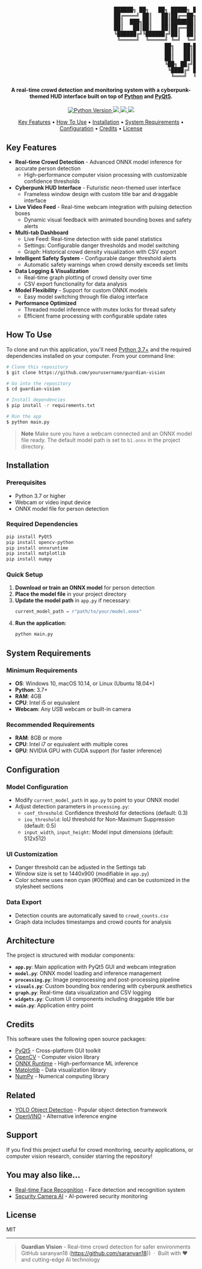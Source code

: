 <p align="center">
<pre>
                                  ██████╗ ██╗   ██╗ █████╗ ██████╗ ██████╗ ██╗ █████╗ ███╗   ██╗
                                  ██╔════╝ ██║   ██║██╔══██╗██╔══██╗██╔══██╗██║██╔══██╗████╗  ██║
                                  ██║  ███╗██║   ██║███████║██████╔╝██║  ██║██║███████║██╔██╗ ██║
                                  ██║   ██║██║   ██║██╔══██║██╔══██╗██║  ██║██║██╔══██║██║╚██╗██║
                                  ╚██████╔╝╚██████╔╝██║  ██║██║  ██║██████╔╝██║██║  ██║██║ ╚████║
                                   ╚═════╝  ╚═════╝ ╚═╝  ╚═╝╚═╝  ╚═╝╚═════╝ ╚═╝╚═╝  ╚═╝╚═╝  ╚═══╝
                                                  ██╗   ██╗██╗███████╗██╗ ██████╗ ███╗   ██╗
                                                  ██║   ██║██║██╔════╝██║██╔═══██╗████╗  ██║
                                                  ██║   ██║██║███████╗██║██║   ██║██╔██╗ ██║
                                                  ╚██╗ ██╔╝██║╚════██║██║██║   ██║██║╚██╗██║
                                                   ╚████╔╝ ██║███████║██║╚██████╔╝██║ ╚████║
                                                    ╚═══╝  ╚═╝╚══════╝╚═╝ ╚═════╝ ╚═╝  ╚═══╝
</pre>
</p>


<h4 align="center">A real-time crowd detection and monitoring system with a cyberpunk-themed HUD interface built on top of <a href="https://www.python.org/" target="_blank">Python</a> and <a href="https://pyqt.info/" target="_blank">PyQt5</a>.</h4>

<p align="center">
  <a href="https://www.python.org/downloads/">
    <img src="https://img.shields.io/badge/python-3.7+-blue.svg"
         alt="Python Version">
  </a>
  <a href="https://github.com/microsoft/onnxruntime">
    <img src="https://img.shields.io/badge/ONNX-Runtime-orange.svg">
  </a>
  <a href="https://opencv.org/">
      <img src="https://img.shields.io/badge/OpenCV-4.0+-green.svg">
  </a>
  <a href="https://pyqt.info/">
    <img src="https://img.shields.io/badge/PyQt5-5.15+-red.svg">
  </a>
</p>

<p align="center">
  <a href="#key-features">Key Features</a> •
  <a href="#how-to-use">How To Use</a> •
  <a href="#installation">Installation</a> •
  <a href="#system-requirements">System Requirements</a> •
  <a href="#configuration">Configuration</a> •
  <a href="#credits">Credits</a> •
  <a href="#license">License</a>
</p>



## Key Features

* **Real-time Crowd Detection** - Advanced ONNX model inference for accurate person detection
  - High-performance computer vision processing with customizable confidence thresholds
* **Cyberpunk HUD Interface** - Futuristic neon-themed user interface
  - Frameless window design with custom title bar and draggable interface
* **Live Video Feed** - Real-time webcam integration with pulsing detection boxes
  - Dynamic visual feedback with animated bounding boxes and safety alerts
* **Multi-tab Dashboard** 
  - Live Feed: Real-time detection with side panel statistics
  - Settings: Configurable danger thresholds and model switching
  - Graph: Historical crowd density visualization with CSV export
* **Intelligent Safety System** - Configurable danger threshold alerts
  - Automatic safety warnings when crowd density exceeds set limits
* **Data Logging & Visualization**
  - Real-time graph plotting of crowd density over time
  - CSV export functionality for data analysis
* **Model Flexibility** - Support for custom ONNX models
  - Easy model switching through file dialog interface
* **Performance Optimized**
  - Threaded model inference with mutex locks for thread safety
  - Efficient frame processing with configurable update rates

## How To Use

To clone and run this application, you'll need [Python 3.7+](https://www.python.org/downloads/) and the required dependencies installed on your computer. From your command line:

```bash
# Clone this repository
$ git clone https://github.com/yourusername/guardian-vision

# Go into the repository
$ cd guardian-vision

# Install dependencies
$ pip install -r requirements.txt

# Run the app
$ python main.py
```

> **Note**
> Make sure you have a webcam connected and an ONNX model file ready. The default model path is set to `b1.onnx` in the project directory.

## Installation

### Prerequisites

- Python 3.7 or higher
- Webcam or video input device
- ONNX model file for person detection

### Required Dependencies

```bash
pip install PyQt5
pip install opencv-python
pip install onnxruntime
pip install matplotlib
pip install numpy
```

### Quick Setup

1. **Download or train an ONNX model** for person detection
2. **Place the model file** in your project directory
3. **Update the model path** in `app.py` if necessary:
   ```python
   current_model_path = r"path/to/your/model.onnx"
   ```
4. **Run the application**:
   ```bash
   python main.py
   ```

## System Requirements

### Minimum Requirements
- **OS**: Windows 10, macOS 10.14, or Linux (Ubuntu 18.04+)
- **Python**: 3.7+
- **RAM**: 4GB
- **CPU**: Intel i5 or equivalent
- **Webcam**: Any USB webcam or built-in camera

### Recommended Requirements
- **RAM**: 8GB or more
- **CPU**: Intel i7 or equivalent with multiple cores
- **GPU**: NVIDIA GPU with CUDA support (for faster inference)

## Configuration

### Model Configuration
- Modify `current_model_path` in `app.py` to point to your ONNX model
- Adjust detection parameters in `processing.py`:
  - `conf_threshold`: Confidence threshold for detections (default: 0.3)
  - `iou_threshold`: IoU threshold for Non-Maximum Suppression (default: 0.5)
  - `input_width`, `input_height`: Model input dimensions (default: 512x512)

### UI Customization
- Danger threshold can be adjusted in the Settings tab
- Window size is set to 1440x900 (modifiable in `app.py`)
- Color scheme uses neon cyan (#00ffea) and can be customized in the stylesheet sections

### Data Export
- Detection counts are automatically saved to `crowd_counts.csv`
- Graph data includes timestamps and crowd counts for analysis

## Architecture

The project is structured with modular components:

- **`app.py`**: Main application with PyQt5 GUI and webcam integration
- **`model.py`**: ONNX model loading and inference management
- **`processing.py`**: Image preprocessing and post-processing pipeline
- **`visuals.py`**: Custom bounding box rendering with cyberpunk aesthetics
- **`graph.py`**: Real-time data visualization and CSV logging
- **`widgets.py`**: Custom UI components including draggable title bar
- **`main.py`**: Application entry point

## Credits

This software uses the following open source packages:

- [PyQt5](https://pyqt.info/) - Cross-platform GUI toolkit
- [OpenCV](https://opencv.org/) - Computer vision library
- [ONNX Runtime](https://github.com/microsoft/onnxruntime) - High-performance ML inference
- [Matplotlib](https://matplotlib.org/) - Data visualization library
- [NumPy](https://numpy.org/) - Numerical computing library

## Related

- [YOLO Object Detection](https://github.com/ultralytics/yolov5) - Popular object detection framework
- [OpenVINO](https://github.com/openvinotoolkit/openvino) - Alternative inference engine

## Support

If you find this project useful for crowd monitoring, security applications, or computer vision research, consider starring the repository!

## You may also like...

- [Real-time Face Recognition](https://github.com/example/face-recognition) - Face detection and recognition system
- [Security Camera AI](https://github.com/example/security-ai) - AI-powered security monitoring

## License

MIT

---

> **Guardian Vision** - Real-time crowd detection for safer environments
> GitHub saranyan18 (https://github.com/saranyan18)) &nbsp;&middot;&nbsp;
> Built with ❤️ and cutting-edge AI technology
